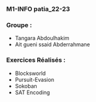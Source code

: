 ### M1-INFO patia_22-23
### Groupe : 
 - Tangara Abdoulhakim
 - Ait gueni ssaid Abderrahmane
 
 ### Exercices Réalisés :
 - Blocksworld
 - Pursuit-Evasion
 - Sokoban
 - SAT Encoding
